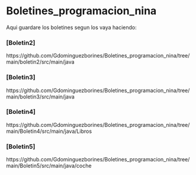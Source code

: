 # Boletines_programacion_nina
 Aqui guardare los boletines segun los vaya haciendo:
<h3>[Boletin2]</h3><h9>https://github.com/Gdominguezborines/Boletines_programacion_nina/tree/main/boletin2/src/main/java</h9>
<h3>[Boletin3]</h3>https://github.com/Gdominguezborines/Boletines_programacion_nina/tree/main/boletin3/src/main/java
<h3>[Boletin4]</h3>https://github.com/Gdominguezborines/Boletines_programacion_nina/tree/main/Boletin4/src/main/java/Libros
<h3>[Boletin5]</h3>https://github.com/Gdominguezborines/Boletines_programacion_nina/tree/main/Boletin5/src/main/java/coche
